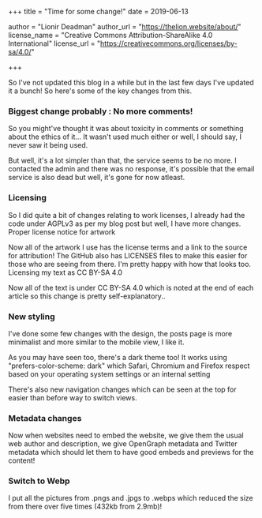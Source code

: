+++
title = "Time for some change!"
date = 2019-06-13

author = "Lionir Deadman"
author_url = "https://thelion.website/about/"
license_name = "Creative Commons Attribution-ShareAlike 4.0 International"
license_url = "https://creativecommons.org/licenses/by-sa/4.0/"
 
+++

So I've not updated this blog in a while but in the last few days I've updated it a bunch! So here's some of the key changes from this.
<!--more-->
### Biggest change probably : No more comments!
So you might've thought it was about toxicity in comments or something about the ethics of it... It wasn't used much either or well, I should say, I never saw it being used.

But well, it's a lot simpler than that, the service seems to be no more. I contacted the admin and there was no response, it's possible that the email service is also dead but well, it's gone for now atleast.

### Licensing

So I did quite a bit of changes relating to work licenses, I already had the code under AGPLv3 as per my blog post but well, I have more changes.
Proper license notice for artwork

Now all of the artwork I use has the license terms and a link to the source for attribution! The GitHub also has LICENSES files to make this easier for those who are seeing from there. I'm pretty happy with how that looks too.
Licensing my text as CC BY-SA 4.0

Now all of the text is under CC BY-SA 4.0 which is noted at the end of each article so this change is pretty self-explanatory..

### New styling

I've done some few changes with the design, the posts page is more minimalist and more similar to the mobile view, I like it.

As you may have seen too, there's a dark theme too! It works using "prefers-color-scheme: dark" which Safari, Chromium and Firefox respect based on your operating system settings or an internal setting

There's also new navigation changes which can be seen at the top for easier than before way to switch views.

### Metadata changes

Now when websites need to embed the website, we give them the usual web author and description, we give OpenGraph metadata and Twitter metadata which should let them to have good embeds and previews for the content!

### Switch to Webp

I put all the pictures from .pngs and .jpgs to .webps which reduced the size from there over five times (432kb from 2.9mb)!

